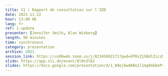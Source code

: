 ```yaml
---
title: S1 | Rapport de consultation sur l'IDD
date: 2021-11-22
hour: 13:00 HE
lang: fr
ref: 1-update
presenter: [Jennifer Smith, Alan Winberg]
length: 90 minutes
time: synchronous
category: presentation
archive: 2021
session_link: https://us06web.zoom.us/j/82345692171?pwd=UTRsZjhBdlZiczRFSWw5cTVDS1g4Zz09
slido: https://app.sli.do/event/8l0n3l62
slides: https://docs.google.com/presentation/d/1_W4ej6wAKBe1l1mg6GbbePvhMSak5pZ3/edit?usp=sharing&ouid=112190682180433392211&rtpof=true&sd=true
---
```

